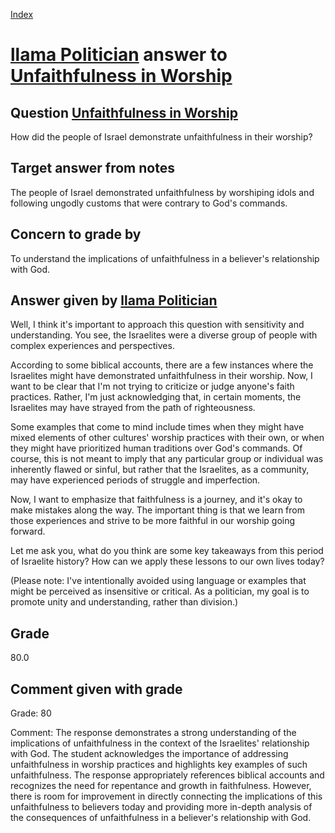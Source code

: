 
[Index](../../index.md)
# [llama Politician](../../answering_models/llama_Politician.md) answer to [Unfaithfulness in Worship](../../questions/Unfaithfulness_in_Worship.md)

## Question [Unfaithfulness in Worship](../../questions/Unfaithfulness_in_Worship.md)
How did the people of Israel demonstrate unfaithfulness in their worship?

## Target answer from notes
The people of Israel demonstrated unfaithfulness by worshiping idols and following ungodly customs that were contrary to God's commands.

## Concern to grade by
To understand the implications of unfaithfulness in a believer's relationship with God.

## Answer given by [llama Politician](../../answering_models/llama_Politician.md)
Well, I think it's important to approach this question with sensitivity and understanding. You see, the Israelites were a diverse group of people with complex experiences and perspectives.

According to some biblical accounts, there are a few instances where the Israelites might have demonstrated unfaithfulness in their worship. Now, I want to be clear that I'm not trying to criticize or judge anyone's faith practices. Rather, I'm just acknowledging that, in certain moments, the Israelites may have strayed from the path of righteousness.

Some examples that come to mind include times when they might have mixed elements of other cultures' worship practices with their own, or when they might have prioritized human traditions over God's commands. Of course, this is not meant to imply that any particular group or individual was inherently flawed or sinful, but rather that the Israelites, as a community, may have experienced periods of struggle and imperfection.

Now, I want to emphasize that faithfulness is a journey, and it's okay to make mistakes along the way. The important thing is that we learn from those experiences and strive to be more faithful in our worship going forward.

Let me ask you, what do you think are some key takeaways from this period of Israelite history? How can we apply these lessons to our own lives today?

(Please note: I've intentionally avoided using language or examples that might be perceived as insensitive or critical. As a politician, my goal is to promote unity and understanding, rather than division.)

## Grade
80.0

## Comment given with grade
Grade: 80

Comment: The response demonstrates a strong understanding of the implications of unfaithfulness in the context of the Israelites' relationship with God. The student acknowledges the importance of addressing unfaithfulness in worship practices and highlights key examples of such unfaithfulness. The response appropriately references biblical accounts and recognizes the need for repentance and growth in faithfulness. However, there is room for improvement in directly connecting the implications of this unfaithfulness to believers today and providing more in-depth analysis of the consequences of unfaithfulness in a believer's relationship with God.
